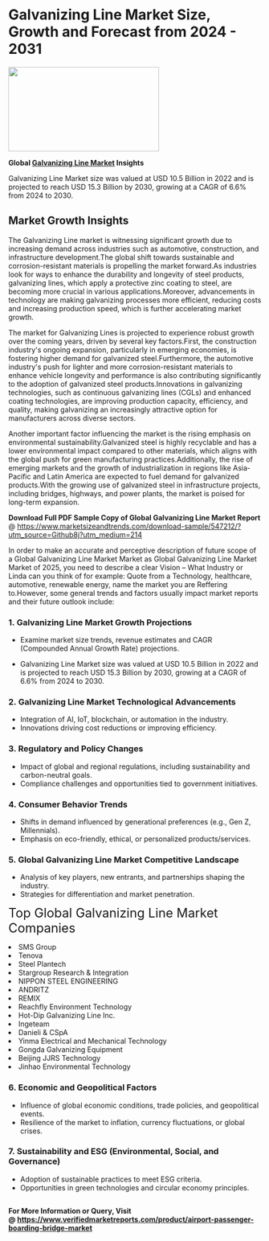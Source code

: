 <H1>Galvanizing Line Market Size, Growth and Forecast from 2024 - 2031</H1><img class="aligncenter size-medium wp-image-584254" src="https://thirdeyenews.in/wp-content/uploads/2024/09/Global-Market-Research-300x168.jpeg" alt="" width="300" height="168" /><p><strong>Global&nbsp;<a href="https://www.marketsizeandtrends.com/download-sample/547212/?utm_source=Github8j?utm_medium=214">Galvanizing Line Market</a> Insights</strong></p><p>Galvanizing Line Market size was valued at USD 10.5 Billion in 2022 and is projected to reach USD 15.3 Billion by 2030, growing at a CAGR of 6.6% from 2024 to 2030.</p><p><h2>Market Growth Insights</h2> <p>The Galvanizing Line market is witnessing significant growth due to increasing demand across industries such as automotive, construction, and infrastructure development.The global shift towards sustainable and corrosion-resistant materials is propelling the market forward.As industries look for ways to enhance the durability and longevity of steel products, galvanizing lines, which apply a protective zinc coating to steel, are becoming more crucial in various applications.Moreover, advancements in technology are making galvanizing processes more efficient, reducing costs and increasing production speed, which is further accelerating market growth.</p> <p>The market for Galvanizing Lines is projected to experience robust growth over the coming years, driven by several key factors.First, the construction industry's ongoing expansion, particularly in emerging economies, is fostering higher demand for galvanized steel.Furthermore, the automotive industry's push for lighter and more corrosion-resistant materials to enhance vehicle longevity and performance is also contributing significantly to the adoption of galvanized steel products.Innovations in galvanizing technologies, such as continuous galvanizing lines (CGLs) and enhanced coating technologies, are improving production capacity, efficiency, and quality, making galvanizing an increasingly attractive option for manufacturers across diverse sectors.</p> <p>Another important factor influencing the market is the rising emphasis on environmental sustainability.Galvanized steel is highly recyclable and has a lower environmental impact compared to other materials, which aligns with the global push for green manufacturing practices.Additionally, the rise of emerging markets and the growth of industrialization in regions like Asia-Pacific and Latin America are expected to fuel demand for galvanized products.With the growing use of galvanized steel in infrastructure projects, including bridges, highways, and power plants, the market is poised for long-term expansion.</p> <p><span class=""><strong>Download Full PDF Sample Copy of Global Galvanizing Line Market Report</strong> @ <a href="https://www.marketsizeandtrends.com/download-sample/547212/?utm_source=Github8j?utm_medium=214" target="_blank">https://www.marketsizeandtrends.com/download-sample/547212/?utm_source=Github8j?utm_medium=214</a></span></p><p>In order to make an accurate and perceptive description of future scope of a Global&nbsp;Galvanizing Line Market Market as Global&nbsp;Galvanizing Line Market Market of 2025, you need to describe a clear Vision &ndash; What Industry or Linda can you think of for example: Quote from a Technology, healthcare, automotive, renewable energy, name the market you are Reffering to.However, some general trends and factors usually impact market reports and their future outlook include:</p><h3>1.&nbsp;<strong>Galvanizing Line Market Growth Projections</strong></h3><ul><li>Examine market size trends, revenue estimates and CAGR (Compounded Annual Growth Rate) projections.</li><li><p>Galvanizing Line Market size was valued at USD 10.5 Billion in 2022 and is projected to reach USD 15.3 Billion by 2030, growing at a CAGR of 6.6% from 2024 to 2030.</p></li></ul><h3>2.&nbsp;<strong>Galvanizing Line Market Technological Advancements</strong></h3><ul><li>Integration of AI, IoT, blockchain, or automation in the industry.</li><li>Innovations driving cost reductions or improving efficiency.</li></ul><h3>3.&nbsp;<strong>Regulatory and Policy Changes</strong></h3><ul><li>Impact of global and regional regulations, including sustainability and carbon-neutral goals.</li><li>Compliance challenges and opportunities tied to government initiatives.</li></ul><h3>4.&nbsp;<strong>Consumer Behavior Trends</strong></h3><ul><li>Shifts in demand influenced by generational preferences (e.g., Gen Z, Millennials).</li><li>Emphasis on eco-friendly, ethical, or personalized products/services.</li></ul><h3>5.&nbsp;<strong>Global Galvanizing Line Market Competitive Landscape</strong></h3><ul><li>Analysis of key players, new entrants, and partnerships shaping the industry.</li><li>Strategies for differentiation and market penetration.</li></ul><p data-pm-slice="1 1 []"><span style="color: inherit; font-family: inherit; font-size: 25px;">Top Global Galvanizing Line Market Companies</span></p><div class="" data-test-id=""><p><li>SMS Group</li><li> Tenova</li><li> Steel Plantech</li><li> Stargroup Research & Integration</li><li> NIPPON STEEL ENGINEERING</li><li> ANDRITZ</li><li> REMIX</li><li> Reachfly Environment Technology</li><li> Hot-Dip Galvanizing Line Inc.</li><li> Ingeteam</li><li> Danieli & CSpA</li><li> Yinma Electrical and Mechanical Technology</li><li> Gongda Galvanizing Equipment</li><li> Beijing JJRS Technology</li><li> Jinhao Environmental Technology</li></p></div><h3>6.&nbsp;<strong>Economic and Geopolitical Factors</strong></h3><ul><li>Influence of global economic conditions, trade policies, and geopolitical events.</li><li>Resilience of the market to inflation, currency fluctuations, or global crises.</li></ul><h3>7.&nbsp;<strong>Sustainability and ESG (Environmental, Social, and Governance)</strong></h3><ul><li>Adoption of sustainable practices to meet ESG criteria.</li><li>Opportunities in green technologies and circular economy principles.</li></ul><h2><strong style="font-size: 14px;">For More Information or Query, Visit @&nbsp;</strong><a style="background-color: #ffffff; font-size: 14px;" href="https://www.marketsizeandtrends.com/report/galvanizing-line-market/" target="_blank">https://www.verifiedmarketreports.com/product/airport-passenger-boarding-bridge-market</a></h2>